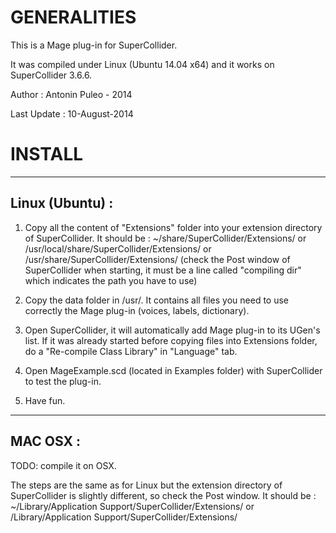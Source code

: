 
GENERALITIES
============

This is a Mage plug-in for SuperCollider.

It was compiled under Linux (Ubuntu 14.04 x64) and it works on SuperCollider 3.6.6.

Author :	Antonin Puleo - 2014

Last Update :	10-August-2014

INSTALL
=======
-----------------
 Linux (Ubuntu) :
-----------------
1.	Copy all the content of "Extensions" folder into your extension directory of SuperCollider.
	It should be :
	~/share/SuperCollider/Extensions/
	or /usr/local/share/SuperCollider/Extensions/
	or /usr/share/SuperCollider/Extensions/
	(check the Post window of SuperCollider when starting, it must be a line called "compiling dir" which indicates the path you have to use)

2.  Copy the data folder in /usr/. It contains all files you need to use correctly the Mage plug-in (voices, labels, dictionary).
	
3.	Open SuperCollider, it will automatically add Mage plug-in to its UGen's list. 
	If it was already started before copying files into Extensions folder, do a "Re-compile Class Library" in "Language" tab.

4.	Open MageExample.scd (located in Examples folder) with SuperCollider to test the plug-in.

5.	Have fun.

----------
 MAC OSX :
----------
TODO: compile it on OSX.

The steps are the same as for Linux but the extension directory of SuperCollider is slightly different, so check the Post window.
It should be :
~/Library/Application Support/SuperCollider/Extensions/
or /Library/Application Support/SuperCollider/Extensions/


